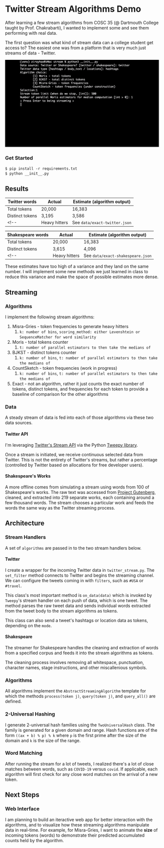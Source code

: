 # Twitter Stream Algorithms Demo

After learning a few stream algorithms from COSC 35 (@ Dartmouth College taught by Prof. Chakrabarti), I wanted to implement some and see them performing with real data.

The first question was what kind of stream data can a college student get access to? The easiest one was from a platform that is very much just streams of data - Twitter.

![twitter hashtags streams](https://github.com/ziruihao/twitter-stream-algorithms/blob/master/demo.gif "Twitter hashtags streaming")

### Get Started

```
$ pip install -r requirements.txt
$ python __init__.py
```

## Results

| Twitter words   | Actual                        | Estimate (algorithm output) |
|-----------------|-------------------------------|-----------------------------|
| Total tokens    | 20,000                        | 16,383                      |
| Distinct tokens | 3,195                         | 3,586                       |
<!-- | Heavy hitters   | See `data/exact-twitter.json` | See `data/misra-twitter.json`  | -->

| Shakespeare words   | Actual                        | Estimate (algorithm output) |
|---------------------|-------------------------------|-----------------------------|
| Total tokens        | 20,000                        | 16,383                      |
| Distinct tokens     | 3,615                         | 4,096                       |
<!-- | Heavy hitters       | See `data/exact-shakespeare.json` | See `data/misra-shakespeare.json`  | -->

These estimates have too high of a variance and they land on the same number. I will implement some new methods we just learned in class to reduce this variance and make the space of possible estimates more dense.

## Streaming

### Algorithms

I implement the following stream algorithms:

1. Misra-Gries - token frequencies to generate heavy hitters
   1. `k: number of bins`, `scoring_method: either Levenshtein or SequenceMatcher for word similarity`
2. Moris - total tokens counter
   1. `t: number of parallel estimators to then take the medians of`
3. BJKST - distinct tokens counter
   1. `k: number of bins`, `t: number of parallel estimators to then take the medians of`
4. CountSketch - token frequencies (work in progress)
   1. `k: number of bins`, `t: number of parallel estimators to then take the medians of`
5. Exact - not an algorithm, rather it just counts the exact number of tokens, distinct tokens, and frequencies for each token to provide a baseline of comparison for the other algorithms

### Data

A steady stream of data is fed into each of those algorithms via these two data sources.

#### Twitter API

I'm leveraging [Twitter's Stream API](https://developer.twitter.com/en/docs/tweets/filter-realtime/overview) via the Python [Tweepy library](http://docs.tweepy.org/en/latest/streaming_how_to.html).

Once a stream is initiated, we receive continuous selected data from Twitter. This is not the entirety of Twitter's streams, but rather a percentage (controlled by Twitter based on allocations for free developer users).

#### Shakespeare's Works

A more offline comes from simulating a stream using words from 100 of Shakespeare's works. The raw text was accessed from [Project Gutenberg](http://www.gutenberg.org/cache/epub/100/pg100.txt), cleaned, and extracted into 219 separate works, each containing around a few thousand words. The stream chooses a particular work and feeds the words the same way as the Twitter streaming process.

## Architecture

### Stream Handlers

A set of `algorithms` are passed in to the two stream handlers below.

#### Twitter

I create a wrapper for the incoming Twitter data in `twitter_stream.py`. The `set_filter` method connects to Twitter and begins the streaming channel. We can configure the tweets coming in with `filters`, such as `#USA` or `#travel`.

This class's most important method is `on_data(data)` which is invoked by `Tweepy`'s stream handler on each push of data, which is one tweet. The method parses the raw tweet data and sends individual words extracted from the tweet body to the stream algorithms as tokens.

This class can also send a tweet's hashtags or location data as tokens, depending on the `mode`.

#### Shakespeare

The streamer for Shakespeare handles the cleaning and extraction of words from a specified corpus and feeds it into the stream algorithms as tokens.

The cleaning process involves removing all whitespace, punctuation, character names, stage instructions, and other miscallenious symbols.

### Algorithms

All algorithms implement the `AbstractStreamingAlgorithm` template for which the methods `process(token j)`, `query(token j)`, and `query_all()` are defined.

### 2-Universal Hashing

I generate 2-universal hash families using the `TwoUniversalHash` class. The family is generated for a given domain and range. Hash functions are of the form `((ax + b) % p) % k` where `p` is the first prime after the size of the domain and `k` is the size of the range.

### Word Matching

After running the stream for a lot of tweets, I realized there's a lot of close matches between words, such as `COVID-19` versus `covid`. If applicable, each algorithm will first check for any close word matches on the arrival of a new token.

## Next Steps

### Web Interface

I am planning to build an iteractive web app for better interaction with the algorithms, and to visualize how these streaming algorithms manipulate data in real-time. For example, for Misra-Gries, I want to animate the **size** of incoming tokens (words) to demonstrate their predicted accumulated counts held by the algorithm.
